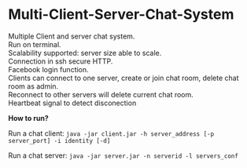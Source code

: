 # Multi-Client-Server-Chat-System

Multiple Client and server chat system.  
Run on terminal.  
Scalability supported: server size able to scale.  
Connection in ssh secure HTTP.  
Facebook login function.   
Clients can connect to one server, create or join chat room, delete chat room as admin.  
Reconnect to other servers will delete current chat room.  
Heartbeat signal to detect disconection  




**How to run?**  

  
Run a chat client: 
    `java -jar client.jar -h server_address [-p server_port] -i identity [-d]`

Run a chat server: 
    `java -jar server.jar -n serverid -l servers_conf`
